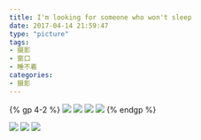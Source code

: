 ```yaml
---
title: I'm looking for someone who won't sleep
date: 2017-04-14 21:59:47
type: "picture"
tags: 
- 摄影
- 窗口
- 睡不着
categories:
- 摄影
---
```

{% gp 4-2 %}
![](/photos/looking-for-someone-who-wonot-sleep/1.jpg)
![](/photos/looking-for-someone-who-wonot-sleep/2.jpg)
![](/photos/looking-for-someone-who-wonot-sleep/3.jpg)
![](/photos/looking-for-someone-who-wonot-sleep/4.jpg)
{% endgp %}
<!-- more -->
![](/photos/looking-for-someone-who-wonot-sleep/5.jpg)
![](/photos/looking-for-someone-who-wonot-sleep/6.jpg)
![](/photos/looking-for-someone-who-wonot-sleep/7.jpg)





